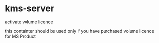 # kms-server
activate volume licence

this containter should be used only if you have purchased volume licence for MS Product
